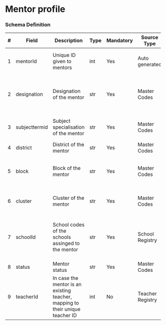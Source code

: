 Mentor profile
===

### Schema Definition

|**#**|**Field**|**Description**|**Type**|**Mandatory**|**Source Type**|**Source overview**|**Comments**|
|---------|---------|--------|--------|--------|--------|--------|---------------|
|1|mentorId|Unique ID given to mentors |int|Yes|Auto generated|-|Haryana specific options: ABRC/BRP|
|2|designation|Designation of the mentor|str|Yes|Master Codes|Designation Codes|Options: Hindi, English, Math, Science, SST, None|
|3|subjecttermid|Subject specialisation of the mentor|str|Yes|Master Codes|Term mapped to Subject Category||
|4|district|District of the mentor|str|Yes|Master Codes|Location Codes||
|5|block|Block of the mentor|str|Yes|Master Codes|Location Codes|Options: Head School Name, None|
|6|cluster|Cluster of the mentor|str|Yes|Master Codes|Location Codes|String of multiple school codes|
|7|schoolId|School codes of the schools assinged to the mentor|str|Yes|School Registry|-|Options: Filled, Vacant, Maternity Leave, On Long Leave|
|8|status|Mentor status|str|Yes|Master Codes|Status Codes||
|9|teacherId|In case the mentor is an existing teacher, mapping to their unique teacher ID|int|No|Teacher Registry|-||
